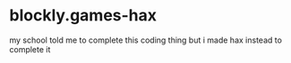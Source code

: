 # blockly.games-hax
my school told me to complete this coding thing but i made hax instead to complete it
